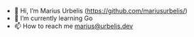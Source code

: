 - 👋 Hi, I’m Marius Urbelis (https://github.com/mariusurbelis/)
- 🌱 I’m currently learning Go
- 📫 How to reach me marius@urbelis.dev
